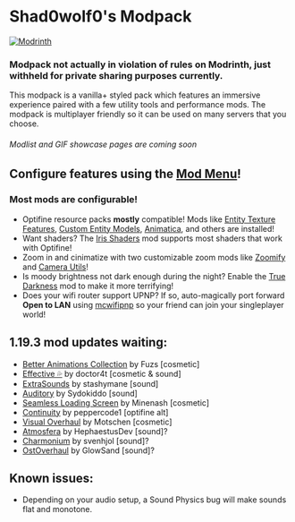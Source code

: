 # Shad0wolf0's Modpack
[![Modrinth](https://img.shields.io/modrinth/dt/shad0wolf0s-modpack?color=4&label=Download%20from%20Modrinth&style=for-the-badge)](https://modrinth.com/modpack/shad0wolf0s-modpack)
### Modpack not actually in violation of rules on Modrinth, just withheld for private sharing purposes currently.
This modpack is a vanilla+ styled pack which features an immersive experience paired with a few utility tools and performance mods. The modpack is multiplayer friendly so it can be used on many servers that you choose.

###### Modlist and GIF showcase pages are coming soon
## Configure features using the [Mod Menu](https://modrinth.com/mod/modmenu)!
### Most mods are configurable!
- Optifine resource packs **mostly** compatible! Mods like [Entity Texture Features](https://modrinth.com/mod/entitytexturefeatures), [Custom Entity Models](https://modrinth.com/mod/cem), [Animatica](https://modrinth.com/mod/animatica), and others are installed!
- Want shaders? The [Iris Shaders](https://modrinth.com/mod/iris) mod supports most shaders that work with Optifine!
- Zoom in and cinimatize with two customizable zoom mods like [Zoomify](https://modrinth.com/mod/zoomify) and [Camera Utils](https://modrinth.com/mod/camera-utils)!
- Is moody brightness not dark enough during the night? Enable the [True Darkness](https://modrinth.com/mod/true-darkness) mod to make it more terrifying!
- Does your wifi router support UPNP? If so, auto-magically port forward **Open to LAN** using [mcwifipnp](https://modrinth.com/mod/mcwifipnp) so your friend can join your singleplayer world!
## 1.19.3 mod updates waiting:
- [Better Animations Collection](https://modrinth.com/mod/better-animations-collection) by Fuzs [cosmetic]
- [Effective 💦](https://www.curseforge.com/minecraft/mc-mods/effective) by doctor4t [cosmetic & sound]
- [ExtraSounds](https://modrinth.com/mod/extrasounds) by stashymane [sound]
- [Auditory](https://modrinth.com/mod/auditory) by Sydokiddo [sound]
- [Seamless Loading Screen](https://modrinth.com/mod/seamless-loading-screen) by Minenash [cosmetic]
- [Continuity](https://modrinth.com/mod/continuity) by peppercode1 [optifine alt]
- [Visual Overhaul](https://modrinth.com/mod/visual-overhaul) by Motschen [cosmetic]
- [Atmosfera](https://www.curseforge.com/minecraft/mc-mods/atmosfera) by HephaestusDev [sound]?
- [Charmonium](https://modrinth.com/mod/charmonium) by svenhjol [sound]?
- [OstOverhaul](https://modrinth.com/mod/ost-overhaul) by GlowSand [sound]?
## Known issues:
- Depending on your audio setup, a Sound Physics bug will make sounds flat and monotone.
